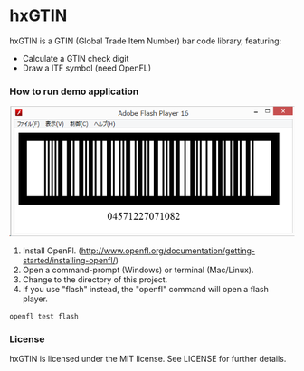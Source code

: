 # hxGTIN

hxGTIN is a GTIN (Global Trade Item Number) bar code library, featuring:

- Calculate a GTIN check digit
- Draw a ITF symbol (need OpenFL)

### How to run demo application

![hxGTIN demo](hxGTIN_demo.png)

1. Install OpenFl. (http://www.openfl.org/documentation/getting-started/installing-openfl/)
2. Open a command-prompt (Windows) or terminal (Mac/Linux).
3. Change to the directory of this project.
4. If you use "flash" instead, the "openfl" command will open a flash player.

```
openfl test flash
```

### License

hxGTIN is licensed under the MIT license. See LICENSE for further details.
